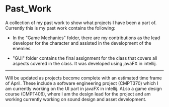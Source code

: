 # Past_Work
A collection of my past work to show what projects I have been a part of. Currently this is my past work contains the following:

- In the "Game Mechanics" folder, there are my contributions as the lead developer for the character and assisted in the development of the enemies.

- "GUI" folder contains the final assignment for the class that covers all aspects covered in the class. It was developed using javaFX in intellij.


-----------------------------------------------------------------------------------------------------------------------------------------
Will be updated as projects become complete with an estimated time frame of April. These include a software engineering project (CMPT370) which I am currently working on the UI part in javaFX in intellij. ALso a game design course (CMPT406), where I am the design lead for the project and am working currently working on sound design and asset development.
